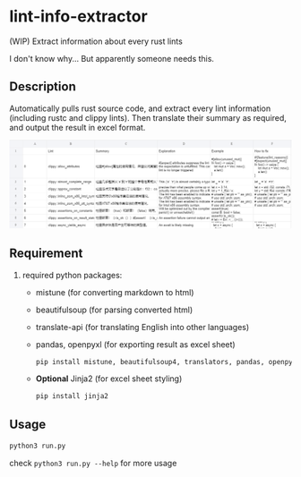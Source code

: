 # lint-info-extractor
(WIP) Extract information about every rust lints

I don't know why... But apparently someone needs this.

## Description

Automatically pulls rust source code, and extract every lint information (including rustc and clippy lints). Then translate their summary as required, and output the result in excel format.

![demo](./res/demo.PNG)

## Requirement

1. required python packages:

    - mistune (for converting markdown to html)

    - beautifulsoup (for parsing converted html)

    - translate-api (for translating English into other languages)

    - pandas, openpyxl (for exporting result as excel sheet)
    
        ```bash
        pip install mistune, beautifulsoup4, translators, pandas, openpyxl
        ```

    - **Optional** Jinja2 (for excel sheet styling)

        ```bash
        pip install jinja2
        ```

## Usage

```bash
python3 run.py
```

check `python3 run.py --help` for more usage
